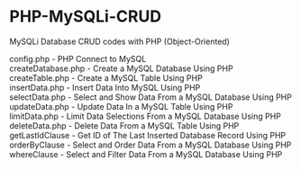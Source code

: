 # PHP-MySQLi-CRUD
MySQLi Database CRUD codes with PHP (Object-Oriented)



config.php - PHP Connect to MySQL <br>
createDatabase.php - Create a MySQL Database Using PHP <br>
createTable.php - Create a MySQL Table Using PHP <br>
insertData.php - Insert Data Into MySQL Using PHP <br>
selectData.php - Select and Show Data From a MySQL Database Using PHP <br>
updateData.php - Update Data In a MySQL Table Using PHP <br>
limitData.php - Limit Data Selections From a MySQL Database Using PHP <br>
deleteData.php -	Delete Data From a MySQL Table Using PHP <br>
getLastIdClause - Get ID of The Last Inserted Database Record Using PHP <br>
orderByClause - Select and Order Data From a MySQL Database Using PHP <br>
whereClause - Select and Filter Data From a MySQL Database Using PHP <br>

